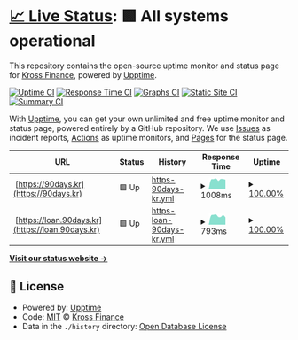 # [📈 Live Status](https://ninetydays.github.io/Upptime): <!--live status--> **🟩 All systems operational**

This repository contains the open-source uptime monitor and status page for [Kross Finance](https://ninetydays.github.io/Upptime), powered by [Upptime](https://github.com/upptime/upptime).

[![Uptime CI](https://github.com/ninetydays/Upptime/workflows/Uptime%20CI/badge.svg)](https://github.com/ninetydays/Upptime/actions?query=workflow%3A%22Uptime+CI%22)
[![Response Time CI](https://github.com/ninetydays/Upptime/workflows/Response%20Time%20CI/badge.svg)](https://github.com/ninetydays/Upptime/actions?query=workflow%3A%22Response+Time+CI%22)
[![Graphs CI](https://github.com/ninetydays/Upptime/workflows/Graphs%20CI/badge.svg)](https://github.com/ninetydays/Upptime/actions?query=workflow%3A%22Graphs+CI%22)
[![Static Site CI](https://github.com/ninetydays/Upptime/workflows/Static%20Site%20CI/badge.svg)](https://github.com/ninetydays/Upptime/actions?query=workflow%3A%22Static+Site+CI%22)
[![Summary CI](https://github.com/ninetydays/Upptime/workflows/Summary%20CI/badge.svg)](https://github.com/ninetydays/Upptime/actions?query=workflow%3A%22Summary+CI%22)

With [Upptime](https://upptime.js.org), you can get your own unlimited and free uptime monitor and status page, powered entirely by a GitHub repository. We use [Issues](https://github.com/ninetydays/Upptime/issues) as incident reports, [Actions](https://github.com/ninetydays/Upptime/actions) as uptime monitors, and [Pages](https://ninetydays.github.io/Upptime) for the status page.

<!--start: status pages-->
<!-- This summary is generated by Upptime (https://github.com/upptime/upptime) -->
<!-- Do not edit this manually, your changes will be overwritten -->
<!-- prettier-ignore -->
| URL | Status | History | Response Time | Uptime |
| --- | ------ | ------- | ------------- | ------ |
| <img alt="" src="https://icons.duckduckgo.com/ip3/90days.kr.ico" height="13"> [https://90days.kr](https://90days.kr) | 🟩 Up | [https-90days-kr.yml](https://github.com/ninetydays/Upptime/commits/HEAD/history/https-90days-kr.yml) | <details><summary><img alt="Response time graph" src="./graphs/https-90days-kr/response-time-week.png" height="20"> 1008ms</summary><br><a href="https://ninetydays.github.io/Upptime/history/https-90days-kr"><img alt="Response time 986" src="https://img.shields.io/endpoint?url=https%3A%2F%2Fraw.githubusercontent.com%2Fninetydays%2FUpptime%2FHEAD%2Fapi%2Fhttps-90days-kr%2Fresponse-time.json"></a><br><a href="https://ninetydays.github.io/Upptime/history/https-90days-kr"><img alt="24-hour response time 1082" src="https://img.shields.io/endpoint?url=https%3A%2F%2Fraw.githubusercontent.com%2Fninetydays%2FUpptime%2FHEAD%2Fapi%2Fhttps-90days-kr%2Fresponse-time-day.json"></a><br><a href="https://ninetydays.github.io/Upptime/history/https-90days-kr"><img alt="7-day response time 1008" src="https://img.shields.io/endpoint?url=https%3A%2F%2Fraw.githubusercontent.com%2Fninetydays%2FUpptime%2FHEAD%2Fapi%2Fhttps-90days-kr%2Fresponse-time-week.json"></a><br><a href="https://ninetydays.github.io/Upptime/history/https-90days-kr"><img alt="30-day response time 996" src="https://img.shields.io/endpoint?url=https%3A%2F%2Fraw.githubusercontent.com%2Fninetydays%2FUpptime%2FHEAD%2Fapi%2Fhttps-90days-kr%2Fresponse-time-month.json"></a><br><a href="https://ninetydays.github.io/Upptime/history/https-90days-kr"><img alt="1-year response time 986" src="https://img.shields.io/endpoint?url=https%3A%2F%2Fraw.githubusercontent.com%2Fninetydays%2FUpptime%2FHEAD%2Fapi%2Fhttps-90days-kr%2Fresponse-time-year.json"></a></details> | <details><summary><a href="https://ninetydays.github.io/Upptime/history/https-90days-kr">100.00%</a></summary><a href="https://ninetydays.github.io/Upptime/history/https-90days-kr"><img alt="All-time uptime 100.00%" src="https://img.shields.io/endpoint?url=https%3A%2F%2Fraw.githubusercontent.com%2Fninetydays%2FUpptime%2FHEAD%2Fapi%2Fhttps-90days-kr%2Fuptime.json"></a><br><a href="https://ninetydays.github.io/Upptime/history/https-90days-kr"><img alt="24-hour uptime 100.00%" src="https://img.shields.io/endpoint?url=https%3A%2F%2Fraw.githubusercontent.com%2Fninetydays%2FUpptime%2FHEAD%2Fapi%2Fhttps-90days-kr%2Fuptime-day.json"></a><br><a href="https://ninetydays.github.io/Upptime/history/https-90days-kr"><img alt="7-day uptime 100.00%" src="https://img.shields.io/endpoint?url=https%3A%2F%2Fraw.githubusercontent.com%2Fninetydays%2FUpptime%2FHEAD%2Fapi%2Fhttps-90days-kr%2Fuptime-week.json"></a><br><a href="https://ninetydays.github.io/Upptime/history/https-90days-kr"><img alt="30-day uptime 100.00%" src="https://img.shields.io/endpoint?url=https%3A%2F%2Fraw.githubusercontent.com%2Fninetydays%2FUpptime%2FHEAD%2Fapi%2Fhttps-90days-kr%2Fuptime-month.json"></a><br><a href="https://ninetydays.github.io/Upptime/history/https-90days-kr"><img alt="1-year uptime 100.00%" src="https://img.shields.io/endpoint?url=https%3A%2F%2Fraw.githubusercontent.com%2Fninetydays%2FUpptime%2FHEAD%2Fapi%2Fhttps-90days-kr%2Fuptime-year.json"></a></details>
| <img alt="" src="https://icons.duckduckgo.com/ip3/loan.90days.kr.ico" height="13"> [https://loan.90days.kr](https://loan.90days.kr) | 🟩 Up | [https-loan-90days-kr.yml](https://github.com/ninetydays/Upptime/commits/HEAD/history/https-loan-90days-kr.yml) | <details><summary><img alt="Response time graph" src="./graphs/https-loan-90days-kr/response-time-week.png" height="20"> 793ms</summary><br><a href="https://ninetydays.github.io/Upptime/history/https-loan-90days-kr"><img alt="Response time 901" src="https://img.shields.io/endpoint?url=https%3A%2F%2Fraw.githubusercontent.com%2Fninetydays%2FUpptime%2FHEAD%2Fapi%2Fhttps-loan-90days-kr%2Fresponse-time.json"></a><br><a href="https://ninetydays.github.io/Upptime/history/https-loan-90days-kr"><img alt="24-hour response time 885" src="https://img.shields.io/endpoint?url=https%3A%2F%2Fraw.githubusercontent.com%2Fninetydays%2FUpptime%2FHEAD%2Fapi%2Fhttps-loan-90days-kr%2Fresponse-time-day.json"></a><br><a href="https://ninetydays.github.io/Upptime/history/https-loan-90days-kr"><img alt="7-day response time 793" src="https://img.shields.io/endpoint?url=https%3A%2F%2Fraw.githubusercontent.com%2Fninetydays%2FUpptime%2FHEAD%2Fapi%2Fhttps-loan-90days-kr%2Fresponse-time-week.json"></a><br><a href="https://ninetydays.github.io/Upptime/history/https-loan-90days-kr"><img alt="30-day response time 867" src="https://img.shields.io/endpoint?url=https%3A%2F%2Fraw.githubusercontent.com%2Fninetydays%2FUpptime%2FHEAD%2Fapi%2Fhttps-loan-90days-kr%2Fresponse-time-month.json"></a><br><a href="https://ninetydays.github.io/Upptime/history/https-loan-90days-kr"><img alt="1-year response time 901" src="https://img.shields.io/endpoint?url=https%3A%2F%2Fraw.githubusercontent.com%2Fninetydays%2FUpptime%2FHEAD%2Fapi%2Fhttps-loan-90days-kr%2Fresponse-time-year.json"></a></details> | <details><summary><a href="https://ninetydays.github.io/Upptime/history/https-loan-90days-kr">100.00%</a></summary><a href="https://ninetydays.github.io/Upptime/history/https-loan-90days-kr"><img alt="All-time uptime 100.00%" src="https://img.shields.io/endpoint?url=https%3A%2F%2Fraw.githubusercontent.com%2Fninetydays%2FUpptime%2FHEAD%2Fapi%2Fhttps-loan-90days-kr%2Fuptime.json"></a><br><a href="https://ninetydays.github.io/Upptime/history/https-loan-90days-kr"><img alt="24-hour uptime 100.00%" src="https://img.shields.io/endpoint?url=https%3A%2F%2Fraw.githubusercontent.com%2Fninetydays%2FUpptime%2FHEAD%2Fapi%2Fhttps-loan-90days-kr%2Fuptime-day.json"></a><br><a href="https://ninetydays.github.io/Upptime/history/https-loan-90days-kr"><img alt="7-day uptime 100.00%" src="https://img.shields.io/endpoint?url=https%3A%2F%2Fraw.githubusercontent.com%2Fninetydays%2FUpptime%2FHEAD%2Fapi%2Fhttps-loan-90days-kr%2Fuptime-week.json"></a><br><a href="https://ninetydays.github.io/Upptime/history/https-loan-90days-kr"><img alt="30-day uptime 100.00%" src="https://img.shields.io/endpoint?url=https%3A%2F%2Fraw.githubusercontent.com%2Fninetydays%2FUpptime%2FHEAD%2Fapi%2Fhttps-loan-90days-kr%2Fuptime-month.json"></a><br><a href="https://ninetydays.github.io/Upptime/history/https-loan-90days-kr"><img alt="1-year uptime 100.00%" src="https://img.shields.io/endpoint?url=https%3A%2F%2Fraw.githubusercontent.com%2Fninetydays%2FUpptime%2FHEAD%2Fapi%2Fhttps-loan-90days-kr%2Fuptime-year.json"></a></details>

<!--end: status pages-->

[**Visit our status website →**](https://ninetydays.github.io/Upptime)

## 📄 License

- Powered by: [Upptime](https://github.com/upptime/upptime)
- Code: [MIT](./LICENSE) © [Kross Finance](https://ninetydays.github.io/Upptime)
- Data in the `./history` directory: [Open Database License](https://opendatacommons.org/licenses/odbl/1-0/)
